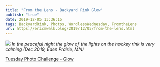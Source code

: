 ```yaml
---
title: "From the Lens - Backyard Rink Glow"
publish: "true"
date: 2019-12-05 13:36:15
tags: BackyardRink, Photos, WordlessWednesday, FromtheLens
url: https://ericmwalk.blog/2019/12/05/from-the-lens.html
---
```


![](https://ericmwalk.blog/uploads/2021/81a8543635.jpg)
*In the peaceful night the glow of the lights on the hockey rink is very calming (Dec 2019, Eden Prairie, MN)*

<p><a href="https://dutchgoesthephoto.net/2019/12/03/tuesday-photo-challenge-glow/">Tuesday Photo Challenge - Glow</a></p>